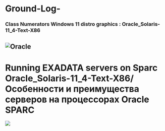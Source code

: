 # Ground-Log-
### Class Numerators Windows 11 distro graphics : Oracle_Solaris-11_4-Text-X86

![Oracle](https://user-images.githubusercontent.com/42199859/198363527-a4178c9a-2c04-40b0-898c-ca32a4337f90.gif)
-----
# Running EXADATA servers on Sparc Oracle_Solaris-11_4-Text-X86/Особенности и преимущества серверов на процессорах Oracle SPARC



<div align="left">
      <a href="https://youtube.com/clip/UgkxJgwG6fXWBVd_atL1wi2Q910Esm1vPjcB">
         <img src="https://github-production-user-asset-6210df.s3.amazonaws.com/42199859/257640979-cf50d389-1857-457f-ae25-6e40fa0f13c6.png" style="width:rage4: 60%;">
      </a>
</div>

